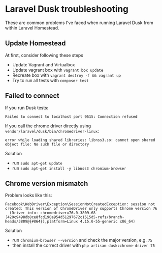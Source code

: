 # Laravel Dusk troubleshooting

These are common problems I've faced when running Laravel Dusk from within Laravel Homestead.

## Update Homestead
At first, consider following these steps
- Update Vagrant and Virtualbox
- Update vagrant box with `vagrant box update`
- Recreate box with `vagrant destroy -f && vagrant up`
- Try to run all tests with `composer test`

## Failed to connect
If you run Dusk tests: 
```
Failed to connect to localhost port 9515: Connection refused
```

If you call the chrome driver directly using `vendor/laravel/dusk/bin/chromedriver-linux`:
```
error while loading shared libraries: libnss3.so: cannot open shared object file: No such file or directory
```

Solution
- run `sudo apt-get update`
- run `sudo apt-get install -y libnss3 chromium-browser`


## Chrome version mismatch
Problem looks like this:
```
Facebook\WebDriver\Exception\SessionNotCreatedException: session not created: This version of ChromeDriver only supports Chrome version 76
  (Driver info: chromedriver=76.0.3809.68 (420c9498db8ce8fcd190a954d51297672c1515d5-refs/branch-heads/3809@{#864}),platform=Linux 4.15.0-55-generic x86_64)
```

Solution
- run `chromium-browser --version` and check the major version, e.g. `75`
- then install the correct driver with `php artisan dusk:chrome-driver 75`

